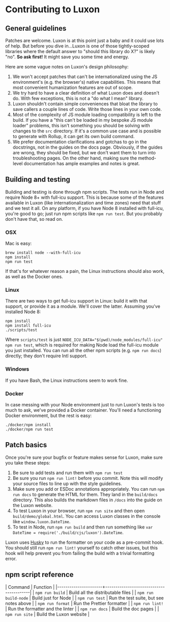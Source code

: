 # Contributing to Luxon

## General guidelines

Patches are welcome. Luxon is at this point just a baby and it could use lots of help. But before you dive in...Luxon is one of those tightly-scoped libraries where the default answer to "should this library do X?" is likely "no". **So ask first!** It might save you some time and energy.

Here are some vague notes on Luxon's design philosophy:

 1. We won't accept patches that can't be internationalized using the JS environment's (e.g. the browser's) native capabilities. This means that most convenient humanization features are out of scope.
 1. We try hard to have a clear definition of what Luxon does and doesn't do. With few exceptions, this is not a "do what I mean" library.
 1. Luxon shouldn't contain simple conveniences that bloat the library to save callers a couple lines of code. Write those lines in your own code.
 1. Most of the complexity of JS module loading compatibility is left to the build. If you have a "this can't be loaded in my bespoke JS module loader" problems, this isn't something you should be solving with changes to the `src` directory. If it's a common use case and is possible to generate with Rollup, it can get its own build command.
 1. We prefer documentation clarifications and gotchas to go in the docstrings, not in the guides on the docs page. Obviously, if the guides are wrong, they should be fixed, but we don't want them to turn into troubleshooting pages. On the other hand, making sure the method-level documentation has ample examples and notes is great.
 
## Building and testing

Building and testing is done through npm scripts. The tests run in Node and require Node 8+ with full-icu support. This is because some of the features available in Luxon (like internationalization and time zones) need that stuff and we test it all. On any platform, if you have Node 8 installed with full-icu, you're good to go; just run npm scripts like `npm run test`. But you probably don't have that, so read on.

### OSX

Mac is easy:

```
brew install node --with-full-icu
npm install
npm run test
```

If that's for whatever reason a pain, the Linux instructions should also work, as well as the Docker ones.

### Linux

There are two ways to get full-icu support in Linux: build it with that support, or provide it as a module. We'll cover the latter. Assuming you've installed Node 8:

```
npm install
npm install full-icu
./scripts/test
```

Where `scripts/test` is just `NODE_ICU_DATA="$(pwd)/node_modules/full-icu" npm run test`, which is required for making Node load the full-icu module you just installed. You can run all the other npm scripts (e.g. `npm run docs`) directly; they don't require Intl support.

### Windows

If you have Bash, the Linux instructions seem to work fine.

### Docker

In case messing with your Node environment just to run Luxon's tests is too much to ask, we've provided a Docker container. You'll need a functioning Docker environment, but the rest is easy:

```
./docker/npm install
./docker/npm run test
```

## Patch basics

Once you're sure your bugfix or feature makes sense for Luxon, make sure you take these steps:

 1. Be sure to add tests and run them with `npm run test`
 1. Be sure you run `npm run lint!` before you commit. Note this will modify your source files to line up with the style guidelines.
 1. Make sure you add or ESDoc annotations appropriately. You can run `npm run docs` to generate the HTML for them. They land in the `build/docs` directory. This also builds the markdown files in `/docs` into the guide on the Luxon website.
 1. To test Luxon in your browser, run `npm run site` and then open `build/demo/global.html`. You can access Luxon classes in the console like `window.luxon.DateTime`.
 1. To test in Node, run `npm run build` and then run something like `var DateTime = require('./build/cjs/luxon').DateTime`.

Luxon uses [Husky](https://github.com/typicode/husky) to run the formatter on your code as a pre-commit hook. You should still run `npm run lint!` yourself to catch other issues, but this hook will help prevent you from failing the build with a trivial formatting error.

## npm script reference

| Command              | Function                                |
|----------------------+-----------------------------------------|
| `npm run build`      | Build all the distributable files       |
| `npm run build-node` | Build just for Node                     |
| `npm run test`       | Run the test suite, but see notes above |
| `npm run format`     | Run the Prettier formatter              |
| `npm run lint!`      | Run the formatter and the linter        |
| `npm run docs`       | Build the doc pages                     |
| `npm run site`       | Build the Luxon website                 |
